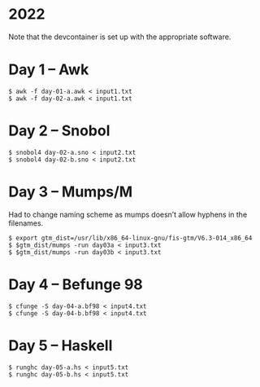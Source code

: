 # 2022

Note that the devcontainer is set up with the appropriate software.

# Day 1 – Awk

```console
$ awk -f day-01-a.awk < input1.txt
$ awk -f day-02-a.awk < input1.txt
```

# Day 2 – Snobol

```console	
$ snobol4 day-02-a.sno < input2.txt
$ snobol4 day-02-b.sno < input2.txt
```

# Day 3 – Mumps/M

Had to change naming scheme as mumps doesn’t allow hyphens in the filenames.

```console
$ export gtm_dist=/usr/lib/x86_64-linux-gnu/fis-gtm/V6.3-014_x86_64
$ $gtm_dist/mumps -run day03a < input3.txt
$ $gtm_dist/mumps -run day03b < input3.txt
```

# Day 4 – Befunge 98

```console
$ cfunge -S day-04-a.bf98 < input4.txt
$ cfunge -S day-04-b.bf98 < input4.txt
```

# Day 5 – Haskell

```console
$ runghc day-05-a.hs < input5.txt
$ runghc day-05-b.hs < input5.txt
```
